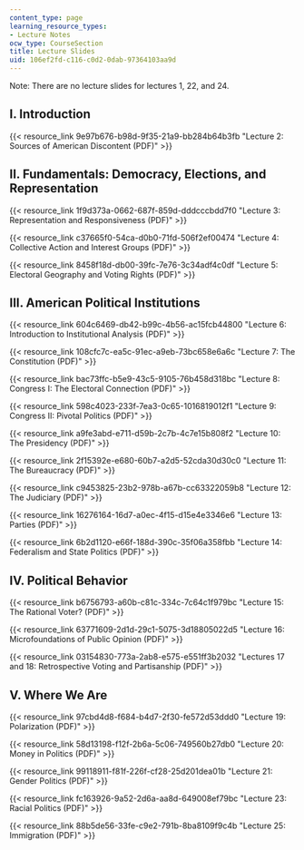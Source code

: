 ```yaml
---
content_type: page
learning_resource_types:
- Lecture Notes
ocw_type: CourseSection
title: Lecture Slides
uid: 106ef2fd-c116-c0d2-0dab-97364103aa9d
---
```


Note: There are no lecture slides for lectures 1, 22, and 24.

I. Introduction 
----------------

{{< resource_link 9e97b676-b98d-9f35-21a9-bb284b64b3fb "Lecture 2: Sources of American Discontent (PDF)" >}}

II. Fundamentals: Democracy, Elections, and Representation
----------------------------------------------------------

{{< resource_link 1f9d373a-0662-687f-859d-dddcccbdd7f0 "Lecture 3: Representation and Responsiveness (PDF)" >}}

{{< resource_link c37665f0-54ca-d0b0-71fd-506f2ef00474 "Lecture 4: Collective Action and Interest Groups (PDF)" >}}

{{< resource_link 8458f18d-db00-39fc-7e76-3c34adf4c0df "Lecture 5: Electoral Geography and Voting Rights (PDF)" >}}

III. American Political Institutions
------------------------------------

{{< resource_link 604c6469-db42-b99c-4b56-ac15fcb44800 "Lecture 6: Introduction to Institutional Analysis (PDF)" >}}

{{< resource_link 108cfc7c-ea5c-91ec-a9eb-73bc658e6a6c "Lecture 7: The Constitution (PDF)" >}}

{{< resource_link bac73ffc-b5e9-43c5-9105-76b458d318bc "Lecture 8: Congress I: The Electoral Connection (PDF)" >}}

{{< resource_link 598c4023-233f-7ea3-0c65-1016819012f1 "Lecture 9: Congress II: Pivotal Politics (PDF)" >}}

{{< resource_link a9fe3abd-e711-d59b-2c7b-4c7e15b808f2 "Lecture 10: The Presidency (PDF)" >}}

{{< resource_link 2f15392e-e680-60b7-a2d5-52cda30d30c0 "Lecture 11: The Bureaucracy (PDF)" >}}

{{< resource_link c9453825-23b2-978b-a67b-cc63322059b8 "Lecture 12: The Judiciary (PDF)" >}}

{{< resource_link 16276164-16d7-a0ec-4f15-d15e4e3346e6 "Lecture 13: Parties (PDF)" >}}

{{< resource_link 6b2d1120-e66f-188d-390c-35f06a358fbb "Lecture 14: Federalism and State Politics (PDF)" >}}

IV. Political Behavior
----------------------

{{< resource_link b6756793-a60b-c81c-334c-7c64c1f979bc "Lecture 15: The Rational Voter? (PDF)" >}}

{{< resource_link 63771609-2d1d-29c1-5075-3d18805022d5 "Lecture 16: Microfoundations of Public Opinion (PDF)" >}}

{{< resource_link 03154830-773a-2ab8-e575-e551ff3b2032 "Lectures 17 and 18: Retrospective Voting and Partisanship (PDF)" >}}

V. Where We Are
---------------

{{< resource_link 97cbd4d8-f684-b4d7-2f30-fe572d53ddd0 "Lecture 19: Polarization (PDF)" >}}

{{< resource_link 58d13198-f12f-2b6a-5c06-749560b27db0 "Lecture 20: Money in Politics (PDF)" >}}

{{< resource_link 99118911-f81f-226f-cf28-25d201dea01b "Lecture 21: Gender Politics (PDF)" >}}

{{< resource_link fc163926-9a52-2d6a-aa8d-649008ef79bc "Lecture 23: Racial Politics (PDF)" >}}

{{< resource_link 88b5de56-33fe-c9e2-791b-8ba8109f9c4b "Lecture 25: Immigration (PDF)" >}}
